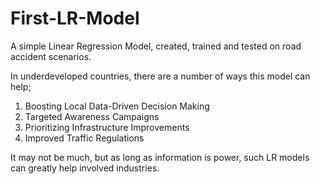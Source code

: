 # First-LR-Model
A simple Linear Regression Model, created, trained and tested on road accident scenarios.

In underdeveloped countries, there are a number of ways this model can help;
1) Boosting Local Data-Driven Decision Making
2) Targeted Awareness Campaigns
3) Prioritizing Infrastructure Improvements
4) Improved Traffic Regulations

It may not be much, but as long as information is power, such LR models can greatly help involved industries.
